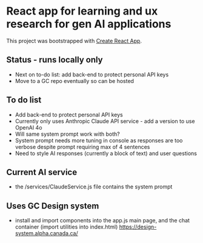 # React app for learning and ux research for gen AI applications

This project was bootstrapped with [Create React App](https://github.com/facebook/create-react-app).

## Status - runs locally only
- Next on to-do list: add back-end to protect personal API keys
- Move to a GC repo eventually so can be hosted 

## To do list
- Add back-end to protect personal API keys
- Currently only uses Anthropic Claude API service - add a version to use OpenAI 4o
- Will same system prompt work with both? 
- System prompt needs more tuning in console as responses are too verbose despite prompt requiring max of 4 sentences
- Need to style AI responses (currently a block of text) and user questions 

## Current AI service
- the /services/ClaudeService.js file contains the system prompt 

## Uses GC Design system 
- install and import components into the app.js main page, and the chat container  (import utilities into index.html) https://design-system.alpha.canada.ca/

